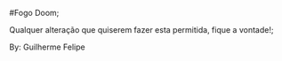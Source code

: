 #Fogo Doom;

Qualquer alteração que quiserem fazer esta permitida,
fique a vontade!;

By: Guilherme Felipe